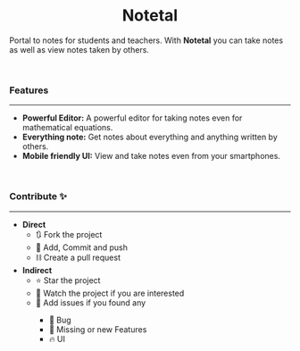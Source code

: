 <h1 align="center">Notetal</h1>

<p>
    Portal to notes for students and teachers. With <b>Notetal</b> you can take notes as well as view notes taken by others.
</p>
<br/>

<h3>Features</h3>
<hr/>
<ul>
    <li>
        <b>Powerful Editor:</b> A powerful editor for taking notes even for mathematical equations.
    </li>
    <li>
        <b>Everything note:</b> Get notes about everything and anything written by others.
    </li>
    <li>
        <b>Mobile friendly UI:</b> View and take notes even from your smartphones.
    </li>
</ul>
<br/>

<h3>Contribute ✨</h3>
<hr/>

<ul>
    <li>
        <b>Direct</b>
        <ul>
            <li>🔃 Fork the project</li>
            <li>📝 Add, Commit and push</li>
            <li>⛓ Create a pull request</li>
        </ul>
    </li>
    <li>
        <b>Indirect</b>
        <ul>
            <li>⭐ Star the project</li>
            <li>👀 Watch the project if you are interested</li>
            <li>🚩 Add issues if you found any</li>
                <ul>
                    <li>🐛 Bug</li>
                    <li>🔖 Missing or new Features</li>
                    <li>🔥 UI</li>
                </ul>
        </ul>
    </li>
</u>